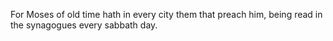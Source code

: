 For Moses of old time hath in every city them that preach him, being read in the synagogues every sabbath day.
